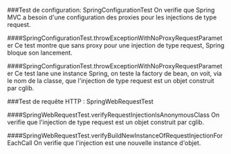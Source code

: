 ###Test de configuration: SpringConfigurationTest
On verifie que Spring MVC a besoin d'une configuration des proxies pour les injections de type request.

####SpringConfigurationTest.throwExceptionWithNoProxyRequestParameter
Ce test montre que sans proxy pour une injection de type request, Spring bloque son lancement.

####SpringConfigurationTest.throwExceptionWithNoProxyRequestParameter
Ce test lane une instance Spring, on teste la factory de bean, on voit, via le nom de la classe, que l'injection de type request est un objet construit par cglib.

###Test de requête HTTP : SpringWebRequestTest

####SpringWebRequestTest.verifyRequestInjectionIsAnonymousClass
On verifie que l'injection de type request est un objet construit par cglib.

####SpringWebRequestTest.verifyBuildNewInstanceOfRequestInjectionForEachCall
On verifie que l'injection est une nouvelle instance d'objet.